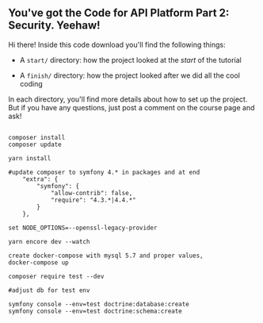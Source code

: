 ## You've got the Code for API Platform Part 2: Security. Yeehaw!

Hi there! Inside this code download you'll find the following things:

* A `start/` directory: how the project looked at the *start* of the tutorial

* A `finish/` directory: how the project looked after we did all the cool coding

In each directory, you'll find more details about how to set up the project.
But if you have any questions, just post a comment on the course page and
ask!


```

composer install
composer update

yarn install

#update composer to symfony 4.* in packages and at end
    "extra": {
        "symfony": {
            "allow-contrib": false,
            "require": "4.3.*|4.4.*"
        }
    },

set NODE_OPTIONS=--openssl-legacy-provider

yarn encore dev --watch

create docker-compose with mysql 5.7 and proper values,
docker-compose up

composer require test --dev

#adjust db for test env

symfony console --env=test doctrine:database:create
symfony console --env=test doctrine:schema:create 

```